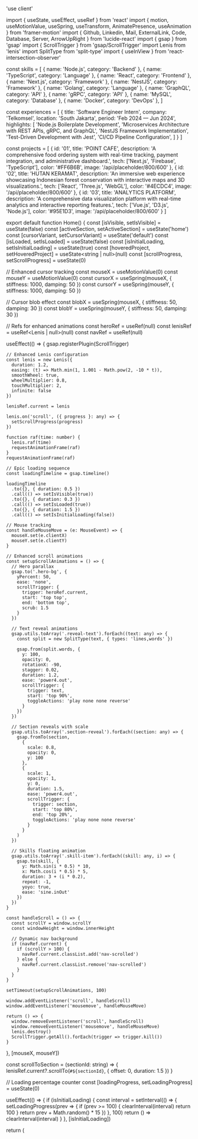 'use client'

import { useState, useEffect, useRef } from 'react'
import { motion, useMotionValue, useSpring, useTransform, AnimatePresence, useAnimation } from 'framer-motion'
import { Github, Linkedin, Mail, ExternalLink, Code, Database, Server, ArrowUpRight } from 'lucide-react'
import { gsap } from 'gsap'
import { ScrollTrigger } from 'gsap/ScrollTrigger'
import Lenis from 'lenis'
import SplitType from 'split-type'
import { useInView } from 'react-intersection-observer'

const skills = [
  { name: 'Node.js', category: 'Backend' },
  { name: 'TypeScript', category: 'Language' },
  { name: 'React', category: 'Frontend' },
  { name: 'Next.js', category: 'Framework' },
  { name: 'NestJS', category: 'Framework' },
  { name: 'Golang', category: 'Language' },
  { name: 'GraphQL', category: 'API' },
  { name: 'gRPC', category: 'API' },
  { name: 'MySQL', category: 'Database' },
  { name: 'Docker', category: 'DevOps' },
]

const experiences = [
  {
    title: 'Software Engineer Intern',
    company: 'Telkomsel',
    location: 'South Jakarta',
    period: 'Feb 2024 — Jun 2024',
    highlights: [
      'Node.js Boilerplate Development',
      'Microservices Architecture with REST APIs, gRPC, and GraphQL',
      'NestJS Framework Implementation',
      'Test-Driven Development with Jest',
      'CI/CD Pipeline Configuration',
    ]
  }
]

const projects = [
  {
    id: '01',
    title: 'POINT CAFE',
    description: 'A comprehensive food ordering system with real-time tracking, payment integration, and administrative dashboard.',
    tech: ['Next.js', 'Firebase', 'TypeScript'],
    color: '#FF6B6B',
    image: '/api/placeholder/800/600'
  },
  {
    id: '02',
    title: 'HUTAN KERAMAT',
    description: 'An immersive web experience showcasing Indonesian forest conservation with interactive maps and 3D visualizations.',
    tech: ['React', 'Three.js', 'WebGL'],
    color: '#4ECDC4',
    image: '/api/placeholder/800/600'
  },
  {
    id: '03',
    title: 'ANALYTICS PLATFORM',
    description: 'A comprehensive data visualization platform with real-time analytics and interactive reporting features.',
    tech: ['Vue.js', 'D3.js', 'Node.js'],
    color: '#95E1D3',
    image: '/api/placeholder/800/600'
  }
]

export default function Home() {
  const [isVisible, setIsVisible] = useState(false)
  const [activeSection, setActiveSection] = useState('home')
  const [cursorVariant, setCursorVariant] = useState('default')
  const [isLoaded, setIsLoaded] = useState(false)
  const [isInitialLoading, setIsInitialLoading] = useState(true)
  const [hoveredProject, setHoveredProject] = useState<string | null>(null)
  const [scrollProgress, setScrollProgress] = useState(0)
  
  // Enhanced cursor tracking
  const mouseX = useMotionValue(0)
  const mouseY = useMotionValue(0)
  const cursorX = useSpring(mouseX, { stiffness: 1000, damping: 50 })
  const cursorY = useSpring(mouseY, { stiffness: 1000, damping: 50 })
  
  // Cursor blob effect
  const blobX = useSpring(mouseX, { stiffness: 50, damping: 30 })
  const blobY = useSpring(mouseY, { stiffness: 50, damping: 30 })
  
  // Refs for enhanced animations
  const heroRef = useRef<HTMLDivElement>(null)
  const lenisRef = useRef<Lenis | null>(null)
  const navRef = useRef<HTMLDivElement>(null)

  useEffect(() => {
    gsap.registerPlugin(ScrollTrigger)
    
    // Enhanced Lenis configuration
    const lenis = new Lenis({
      duration: 1.2,
      easing: (t) => Math.min(1, 1.001 - Math.pow(2, -10 * t)),
      smoothWheel: true,
      wheelMultiplier: 0.8,
      touchMultiplier: 2,
      infinite: false
    })
    
    lenisRef.current = lenis
    
    lenis.on('scroll', ({ progress }: any) => {
      setScrollProgress(progress)
    })
    
    function raf(time: number) {
      lenis.raf(time)
      requestAnimationFrame(raf)
    }
    requestAnimationFrame(raf)
    
    // Epic loading sequence
    const loadingTimeline = gsap.timeline()
    
    loadingTimeline
      .to({}, { duration: 0.5 })
      .call(() => setIsVisible(true))
      .to({}, { duration: 0.3 })
      .call(() => setIsLoaded(true))
      .to({}, { duration: 1.5 })
      .call(() => setIsInitialLoading(false))
    
    // Mouse tracking
    const handleMouseMove = (e: MouseEvent) => {
      mouseX.set(e.clientX)
      mouseY.set(e.clientY)
    }
    
    // Enhanced scroll animations
    const setupScrollAnimations = () => {
      // Hero parallax
      gsap.to('.hero-bg', {
        yPercent: 50,
        ease: 'none',
        scrollTrigger: {
          trigger: heroRef.current,
          start: 'top top',
          end: 'bottom top',
          scrub: 1.5
        }
      })
      
      // Text reveal animations
      gsap.utils.toArray('.reveal-text').forEach((text: any) => {
        const split = new SplitType(text, { types: 'lines,words' })
        
        gsap.from(split.words, {
          y: 100,
          opacity: 0,
          rotationX: -90,
          stagger: 0.02,
          duration: 1.2,
          ease: 'power4.out',
          scrollTrigger: {
            trigger: text,
            start: 'top 90%',
            toggleActions: 'play none none reverse'
          }
        })
      })
      
      // Section reveals with scale
      gsap.utils.toArray('.section-reveal').forEach((section: any) => {
        gsap.fromTo(section, 
          { 
            scale: 0.8,
            opacity: 0,
            y: 100
          },
          {
            scale: 1,
            opacity: 1,
            y: 0,
            duration: 1.5,
            ease: 'power4.out',
            scrollTrigger: {
              trigger: section,
              start: 'top 80%',
              end: 'top 20%',
              toggleActions: 'play none none reverse'
            }
          }
        )
      })
      
      // Skills floating animation
      gsap.utils.toArray('.skill-item').forEach((skill: any, i) => {
        gsap.to(skill, {
          y: Math.sin(i * 0.5) * 10,
          x: Math.cos(i * 0.5) * 5,
          duration: 3 + (i * 0.2),
          repeat: -1,
          yoyo: true,
          ease: 'sine.inOut'
        })
      })
    }
    
    const handleScroll = () => {
      const scrollY = window.scrollY
      const windowHeight = window.innerHeight
      
      // Dynamic nav background
      if (navRef.current) {
        if (scrollY > 100) {
          navRef.current.classList.add('nav-scrolled')
        } else {
          navRef.current.classList.remove('nav-scrolled')
        }
      }
    }
    
    setTimeout(setupScrollAnimations, 100)
    
    window.addEventListener('scroll', handleScroll)
    window.addEventListener('mousemove', handleMouseMove)
    
    return () => {
      window.removeEventListener('scroll', handleScroll)
      window.removeEventListener('mousemove', handleMouseMove)
      lenis.destroy()
      ScrollTrigger.getAll().forEach(trigger => trigger.kill())
    }
  }, [mouseX, mouseY])

  const scrollToSection = (sectionId: string) => {
    lenisRef.current?.scrollTo(`#${sectionId}`, { offset: 0, duration: 1.5 })
  }

  // Loading percentage counter
  const [loadingProgress, setLoadingProgress] = useState(0)
  
  useEffect(() => {
    if (isInitialLoading) {
      const interval = setInterval(() => {
        setLoadingProgress(prev => {
          if (prev >= 100) {
            clearInterval(interval)
            return 100
          }
          return prev + Math.random() * 15
        })
      }, 100)
      return () => clearInterval(interval)
    }
  }, [isInitialLoading])

  return (
    <div className="min-h-screen bg-[#0a0a0a] text-[#fafafa] overflow-hidden">
      <style jsx global>{`
        .nav-scrolled {
          backdrop-filter: blur(20px);
          background: rgba(10, 10, 10, 0.8) !important;
          border-bottom: 1px solid rgba(255, 255, 255, 0.1);
        }
        
        .custom-cursor {
          mix-blend-mode: difference;
        }
        
        @keyframes float {
          0%, 100% { transform: translateY(0px); }
          50% { transform: translateY(-20px); }
        }
        
        .floating {
          animation: float 6s ease-in-out infinite;
        }
        
        .gradient-text {
          background: linear-gradient(135deg, #fff 0%, #999 100%);
          -webkit-background-clip: text;
          -webkit-text-fill-color: transparent;
          background-clip: text;
        }
        
        .glow {
          filter: drop-shadow(0 0 40px rgba(255, 255, 255, 0.5));
        }
      `}</style>

      {/* Cinematic Loading */}
      <AnimatePresence>
        {isInitialLoading && (
          <motion.div
            initial={{ opacity: 1 }}
            exit={{ opacity: 0, scale: 0.95 }}
            transition={{ duration: 1, ease: [0.43, 0.13, 0.23, 0.96] }}
            className="fixed inset-0 z-[100] bg-[#0a0a0a] flex items-center justify-center"
          >
            <div className="relative">
              {/* Loading number */}
              <motion.div className="text-center mb-8">
                <motion.span className="text-[10vw] font-black text-[#fafafa] font-mono">
                  {Math.min(Math.floor(loadingProgress), 100)}
                </motion.span>
                <motion.span className="text-[5vw] font-light text-[#666] ml-2">%</motion.span>
              </motion.div>
              
              {/* Loading bar */}
              <div className="w-[60vw] h-[2px] bg-[#222] relative overflow-hidden">
                <motion.div
                  className="absolute top-0 left-0 h-full bg-white"
                  style={{ width: `${loadingProgress}%` }}
                  transition={{ duration: 0.3 }}
                />
              </div>
              
              {/* Loading text */}
              <motion.p
                initial={{ opacity: 0 }}
                animate={{ opacity: 1 }}
                transition={{ delay: 0.5 }}
                className="text-center mt-8 text-[#666] font-mono text-xs uppercase tracking-[0.3em]"
              >
                Crafting Experience
              </motion.p>
            </div>
          </motion.div>
        )}
      </AnimatePresence>
      
      {/* Custom Cursor with Blob */}
      <motion.div
        className="custom-cursor fixed pointer-events-none z-[200] w-4 h-4 bg-white rounded-full"
        style={{
          x: cursorX,
          y: cursorY,
          translateX: '-50%',
          translateY: '-50%'
        }}
      />
      
      <motion.div
        className="fixed pointer-events-none z-[199] w-40 h-40 rounded-full"
        style={{
          x: blobX,
          y: blobY,
          translateX: '-50%',
          translateY: '-50%',
          background: 'radial-gradient(circle, rgba(255,255,255,0.03) 0%, transparent 70%)'
        }}
      />
      
      {/* Progress bar */}
      <motion.div
        className="fixed top-0 left-0 h-[2px] bg-white z-[90]"
        style={{ width: `${scrollProgress * 100}%` }}
        transition={{ ease: 'linear' }}
      />
      
      {/* Navigation */}
      <motion.nav
        ref={navRef}
        initial={{ y: -100 }}
        animate={{ y: 0 }}
        transition={{ duration: 1, delay: 2.5, ease: [0.43, 0.13, 0.23, 0.96] }}
        className="fixed top-0 left-0 right-0 z-40 px-8 py-6 transition-all duration-500"
      >
        <div className="max-w-7xl mx-auto flex justify-between items-center">
          <motion.div
            className="text-2xl font-black cursor-pointer"
            whileHover={{ scale: 1.1, rotate: -5 }}
            onClick={() => scrollToSection('home')}
          >
            RR
          </motion.div>
          
          <div className="flex gap-8">
            {['About', 'Work', 'Contact'].map((item, i) => (
              <motion.button
                key={item}
                initial={{ opacity: 0, y: -20 }}
                animate={{ opacity: 1, y: 0 }}
                transition={{ delay: 2.7 + (i * 0.1) }}
                onClick={() => scrollToSection(item.toLowerCase())}
                className="text-sm uppercase tracking-wider hover:text-white/60 transition-colors"
                whileHover={{ y: -2 }}
              >
                {item}
              </motion.button>
            ))}
          </div>
        </div>
      </motion.nav>

      {/* Hero Section - Completely Reimagined */}
      <section id="home" className="min-h-screen flex items-center justify-center relative" ref={heroRef}>
        {/* Animated gradient background */}
        <div className="hero-bg absolute inset-0">
          <motion.div
            className="absolute inset-0"
            animate={{
              background: [
                'radial-gradient(circle at 20% 50%, #1a1a1a 0%, #0a0a0a 100%)',
                'radial-gradient(circle at 80% 50%, #1a1a1a 0%, #0a0a0a 100%)',
                'radial-gradient(circle at 20% 50%, #1a1a1a 0%, #0a0a0a 100%)',
              ]
            }}
            transition={{ duration: 10, repeat: Infinity, ease: 'linear' }}
          />
        </div>
        
        {/* Floating orbs */}
        <div className="absolute inset-0 overflow-hidden">
          {[...Array(3)].map((_, i) => (
            <motion.div
              key={i}
              className="absolute w-[40vw] h-[40vw] rounded-full"
              style={{
                background: `radial-gradient(circle, rgba(255,255,255,0.0${i + 1}) 0%, transparent 70%)`,
                left: `${i * 30}%`,
                top: `${i * 20}%`
              }}
              animate={{
                x: [0, 100, 0],
                y: [0, -100, 0],
                scale: [1, 1.2, 1]
              }}
              transition={{
                duration: 20 + i * 5,
                repeat: Infinity,
                ease: 'linear'
              }}
            />
          ))}
        </div>
        
        <div className="relative z-10 text-center">
          {/* Main title with liquid effect */}
          <motion.div className="relative">
            <motion.h1
              className="text-[20vw] font-black leading-[0.8] tracking-tighter"
              initial={{ opacity: 0 }}
              animate={{ opacity: 1 }}
              transition={{ duration: 1, delay: 2.5 }}
            >
              {'RIZKY'.split('').map((letter, i) => (
                <motion.span
                  key={i}
                  className="inline-block relative gradient-text"
                  initial={{ y: 200, opacity: 0, rotateX: -90 }}
                  animate={{ y: 0, opacity: 1, rotateX: 0 }}
                  transition={{
                    duration: 1.5,
                    delay: 2.5 + (i * 0.1),
                    ease: [0.43, 0.13, 0.23, 0.96]
                  }}
                  whileHover={{
                    scale: 1.2,
                    y: -20,
                    transition: { duration: 0.3 }
                  }}
                >
                  {letter}
                </motion.span>
              ))}
            </motion.h1>
            
            <motion.h1
              className="text-[20vw] font-black leading-[0.8] tracking-tighter -mt-[5vw]"
              initial={{ opacity: 0 }}
              animate={{ opacity: 1 }}
              transition={{ duration: 1, delay: 2.8 }}
            >
              {'RIYADI'.split('').map((letter, i) => (
                <motion.span
                  key={i}
                  className="inline-block relative"
                  initial={{ y: 200, opacity: 0, rotateX: -90 }}
                  animate={{ y: 0, opacity: 1, rotateX: 0 }}
                  transition={{
                    duration: 1.5,
                    delay: 3 + (i * 0.1),
                    ease: [0.43, 0.13, 0.23, 0.96]
                  }}
                  whileHover={{
                    scale: 1.2,
                    y: -20,
                    transition: { duration: 0.3 }
                  }}
                  style={{
                    WebkitTextStroke: '2px #fff',
                    WebkitTextFillColor: 'transparent'
                  }}
                >
                  {letter}
                </motion.span>
              ))}
            </motion.h1>
          </motion.div>
          
          {/* Subtitle with typewriter */}
          <motion.p
            initial={{ opacity: 0 }}
            animate={{ opacity: 1 }}
            transition={{ delay: 4, duration: 1 }}
            className="mt-8 text-[#666] font-mono text-sm uppercase tracking-[0.3em]"
          >
            Creative Developer • Digital Craftsman
          </motion.p>
        </div>
        
        {/* Scroll indicator */}
        <motion.div
          initial={{ opacity: 0 }}
          animate={{ opacity: 1 }}
          transition={{ delay: 4.5 }}
          className="absolute bottom-8 left-1/2 -translate-x-1/2"
          onClick={() => scrollToSection('about')}
        >
          <motion.div
            animate={{ y: [0, 10, 0] }}
            transition={{ duration: 2, repeat: Infinity }}
            className="w-6 h-10 border-2 border-white/30 rounded-full flex justify-center cursor-pointer"
          >
            <motion.div
              animate={{ y: [0, 20, 0], opacity: [1, 0, 1] }}
              transition={{ duration: 2, repeat: Infinity }}
              className="w-1 h-3 bg-white rounded-full mt-2"
            />
          </motion.div>
        </motion.div>
      </section>

      {/* About Section - Studio Quality */}
      <section id="about" className="py-32 relative overflow-hidden section-reveal">
        <div className="max-w-7xl mx-auto px-8">
          <motion.h2
            className="text-[15vw] font-black mb-20 leading-none opacity-10"
            initial={{ x: -200 }}
            whileInView={{ x: 0 }}
            transition={{ duration: 1.5, ease: 'power4.out' }}
            viewport={{ once: true }}
          >
            ABOUT
          </motion.h2>
          
          <div className="grid grid-cols-1 lg:grid-cols-12 gap-16">
            <div className="lg:col-span-8">
              <p className="text-4xl lg:text-5xl font-light leading-tight reveal-text">
                I craft digital experiences that bridge the gap between innovative design and robust functionality, 
                with a passion for creating solutions that make a difference.
              </p>
              
              {/* Floating skills */}
              <div className="mt-20 flex flex-wrap gap-4">
                {skills.map((skill, i) => (
                  <motion.div
                    key={skill.name}
                    initial={{ opacity: 0, scale: 0 }}
                    whileInView={{ opacity: 1, scale: 1 }}
                    transition={{ delay: i * 0.05, duration: 0.5 }}
                    viewport={{ once: true }}
                    whileHover={{ scale: 1.1, rotate: Math.random() * 10 - 5 }}
                    className="skill-item px-6 py-3 border border-white/20 rounded-full text-sm uppercase tracking-wider hover:bg-white hover:text-black transition-all duration-300 cursor-pointer"
                  >
                    {skill.name}
                  </motion.div>
                ))}
              </div>
            </div>
            
            <div className="lg:col-span-4">
              <div className="sticky top-32 space-y-8">
                <div>
                  <p className="text-[#666] text-xs uppercase tracking-[0.3em] mb-2">Location</p>
                  <p className="text-2xl">Jakarta, Indonesia</p>
                </div>
                
                <div>
                  <p className="text-[#666] text-xs uppercase tracking-[0.3em] mb-2">Status</p>
                  <div className="flex items-center gap-3">
                    <div className="w-3 h-3 bg-green-500 rounded-full animate-pulse" />
                    <p className="text-xl">Available for work</p>
                  </div>
                </div>
              </div>
            </div>
          </div>
        </div>
      </section>

      {/* Experience - Timeline Reimagined */}
      <section id="experience" className="py-32 bg-[#050505] relative overflow-hidden">
        <div className="max-w-7xl mx-auto px-8">
          <motion.h2
            className="text-[15vw] font-black mb-20 leading-none text-[#111]"
            initial={{ x: 200 }}
            whileInView={{ x: 0 }}
            transition={{ duration: 1.5, ease: 'power4.out' }}
            viewport={{ once: true }}
          >
            EXPERIENCE
          </motion.h2>
          
          {experiences.map((exp, index) => (
            <motion.div
              key={index}
              initial={{ opacity: 0, y: 100 }}
              whileInView={{ opacity: 1, y: 0 }}
              transition={{ duration: 1, ease: 'power4.out' }}
              viewport={{ once: true }}
              className="relative py-16 border-t border-white/10"
            >
              <div className="grid grid-cols-1 lg:grid-cols-12 gap-8">
                <div className="lg:col-span-3">
                  <p className="font-mono text-[#666] text-sm">{exp.period}</p>
                </div>
                
                <div className="lg:col-span-9">
                  <h3 className="text-4xl lg:text-5xl font-bold mb-4">{exp.title}</h3>
                  <p className="text-xl text-[#999] mb-8">{exp.company}, {exp.location}</p>
                  
                  <div className="space-y-3">
                    {exp.highlights.map((highlight, i) => (
                      <motion.div
                        key={i}
                        initial={{ opacity: 0, x: -20 }}
                        whileInView={{ opacity: 1, x: 0 }}
                        transition={{ delay: i * 0.1 }}
                        viewport={{ once: true }}
                        className="flex items-start gap-3"
                      >
                        <span className="text-[#666] mt-1">→</span>
                        <span className="text-[#ccc]">{highlight}</span>
                      </motion.div>
                    ))}
                  </div>
                </div>
              </div>
            </motion.div>
          ))}
        </div>
      </section>

      {/* Projects - Magazine Style */}
      <section id="work" className="py-32 relative">
        <div className="max-w-7xl mx-auto px-8">
          <motion.h2
            className="text-[15vw] font-black mb-20 leading-none opacity-10"
            initial={{ scale: 0.8, opacity: 0 }}
            whileInView={{ scale: 1, opacity: 0.1 }}
            transition={{ duration: 1.5, ease: 'power4.out' }}
            viewport={{ once: true }}
          >
            WORK
          </motion.h2>
          
          <div className="space-y-32">
            {projects.map((project, index) => (
              <motion.div
                key={project.id}
                initial={{ opacity: 0, y: 150 }}
                whileInView={{ opacity: 1, y: 0 }}
                transition={{ duration: 1, ease: 'power4.out' }}
                viewport={{ once: true }}
                className="relative group cursor-pointer"
                onMouseEnter={() => setHoveredProject(project.id)}
                onMouseLeave={() => setHoveredProject(null)}
              >
                <div className="grid grid-cols-1 lg:grid-cols-12 gap-8 items-center">
                  {/* Project number */}
                  <div className="lg:col-span-2">
                    <motion.p 
                      className="text-[10vw] lg:text-[8vw] font-black leading-none opacity-10"
                      animate={{ 
                        opacity: hoveredProject === project.id ? 0.3 : 0.1,
                        scale: hoveredProject === project.id ? 1.1 : 1
                      }}
                      transition={{ duration: 0.5 }}
                    >
                      {project.id}
                    </motion.p>
                  </div>
                  
                  {/* Project info */}
                  <div className="lg:col-span-6">
                    <motion.h3
                      className="text-5xl lg:text-7xl font-black mb-6 leading-none"
                      animate={{ 
                        x: hoveredProject === project.id ? 20 : 0,
                        color: hoveredProject === project.id ? project.color : '#ffffff'
                      }}
                      transition={{ duration: 0.5 }}
                    >
                      {project.title}
                    </motion.h3>
                    
                    <motion.p
                      className="text-xl text-[#999] mb-8 max-w-2xl"
                      animate={{ 
                        x: hoveredProject === project.id ? 20 : 0
                      }}
                      transition={{ duration: 0.5, delay: 0.1 }}
                    >
                      {project.description}
                    </motion.p>
                    
                    <motion.div
                      className="flex gap-3"
                      animate={{ 
                        x: hoveredProject === project.id ? 20 : 0
                      }}
                      transition={{ duration: 0.5, delay: 0.2 }}
                    >
                      {project.tech.map((tech) => (
                        <span
                          key={tech}
                          className="text-xs uppercase tracking-wider border border-white/20 px-3 py-1 rounded-full"
                        >
                          {tech}
                        </span>
                      ))}
                    </motion.div>
                  </div>
                  
                  {/* Project image */}
                  <div className="lg:col-span-4">
                    <motion.div
                      className="relative overflow-hidden rounded-lg aspect-[4/3]"
                      animate={{ 
                        scale: hoveredProject === project.id ? 0.95 : 1,
                        rotateY: hoveredProject === project.id ? -5 : 0
                      }}
                      transition={{ duration: 0.5 }}
                    >
                      <div className="absolute inset-0 bg-gradient-to-br from-[#111] to-[#222]" />
                      
                      {/* Hover overlay */}
                      <motion.div
                        className="absolute inset-0 bg-black flex items-center justify-center"
                        initial={{ opacity: 0 }}
                        animate={{ opacity: hoveredProject === project.id ? 0.8 : 0 }}
                        transition={{ duration: 0.3 }}
                      >
                        <motion.div
                          initial={{ scale: 0, rotate: -180 }}
                          animate={{ 
                            scale: hoveredProject === project.id ? 1 : 0,
                            rotate: hoveredProject === project.id ? 0 : -180
                          }}
                          transition={{ duration: 0.5, ease: 'backOut' }}
                          className="w-20 h-20 rounded-full bg-white flex items-center justify-center"
                        >
                          <ArrowUpRight className="w-8 h-8 text-black" />
                        </motion.div>
                      </motion.div>
                    </motion.div>
                  </div>
                </div>
              </motion.div>
            ))}
          </div>
        </div>
      </section>

      {/* Contact - Minimal & Bold */}
      <section id="contact" className="py-32 bg-[#050505] relative overflow-hidden">
        <div className="max-w-7xl mx-auto px-8">
          <motion.h2
            className="text-[15vw] font-black mb-20 leading-none text-[#111]"
            initial={{ scale: 1.5, opacity: 0 }}
            whileInView={{ scale: 1, opacity: 1 }}
            transition={{ duration: 1.5, ease: 'power4.out' }}
            viewport={{ once: true }}
          >
            CONTACT
          </motion.h2>
          
          <div className="grid grid-cols-1 lg:grid-cols-2 gap-16">
            <div>
              <motion.h3
                className="text-6xl lg:text-7xl font-black mb-8 leading-none"
                initial={{ y: 100, opacity: 0 }}
                whileInView={{ y: 0, opacity: 1 }}
                transition={{ duration: 1, ease: 'power4.out' }}
                viewport={{ once: true }}
              >
                LET'S CREATE
                <br />
                <span className="gradient-text">SOMETHING</span>
                <br />
                AMAZING
              </motion.h3>
              
              <motion.p
                className="text-xl text-[#999] mb-12"
                initial={{ y: 50, opacity: 0 }}
                whileInView={{ y: 0, opacity: 1 }}
                transition={{ duration: 1, delay: 0.2 }}
                viewport={{ once: true }}
              >
                I'm always interested in new opportunities and exciting projects. 
                Let's bring your ideas to life.
              </motion.p>
              
              <motion.div
                className="space-y-6"
                initial={{ y: 50, opacity: 0 }}
                whileInView={{ y: 0, opacity: 1 }}
                transition={{ duration: 1, delay: 0.3 }}
                viewport={{ once: true }}
              >
                <a
                  href="mailto:rizkyriady16@gmail.com"
                  className="flex items-center gap-4 text-2xl hover:text-white/60 transition-colors group"
                >
                  <div className="w-12 h-12 border border-white/20 rounded-full flex items-center justify-center group-hover:bg-white group-hover:text-black transition-all duration-300">
                    <Mail className="w-5 h-5" />
                  </div>
                  rizkyriady16@gmail.com
                </a>
              </motion.div>
            </div>
            
            <div className="flex items-end justify-end">
              <motion.div
                className="space-y-4"
                initial={{ x: 100, opacity: 0 }}
                whileInView={{ x: 0, opacity: 1 }}
                transition={{ duration: 1, delay: 0.4 }}
                viewport={{ once: true }}
              >
                <p className="text-[#666] text-xs uppercase tracking-[0.3em]">Find me on</p>
                <div className="flex gap-4">
                  <motion.a
                    href="https://github.com"
                    target="_blank"
                    rel="noopener noreferrer"
                    className="w-12 h-12 border border-white/20 rounded-full flex items-center justify-center hover:bg-white hover:text-black transition-all duration-300"
                    whileHover={{ scale: 1.1, rotate: 5 }}
                    whileTap={{ scale: 0.95 }}
                  >
                    <Github className="w-5 h-5" />
                  </motion.a>
                  <motion.a
                    href="https://linkedin.com"
                    target="_blank"
                    rel="noopener noreferrer"
                    className="w-12 h-12 border border-white/20 rounded-full flex items-center justify-center hover:bg-white hover:text-black transition-all duration-300"
                    whileHover={{ scale: 1.1, rotate: -5 }}
                    whileTap={{ scale: 0.95 }}
                  >
                    <Linkedin className="w-5 h-5" />
                  </motion.a>
                </div>
              </motion.div>
            </div>
          </div>
        </div>
      </section>

      {/* Footer - Minimal */}
      <footer className="py-8 border-t border-white/10">
        <div className="max-w-7xl mx-auto px-8 text-center">
          <p className="text-[#666] text-sm">
            © 2024 Rizky Riyadi • Crafted with passion
          </p>
        </div>
      </footer>
    </div>
  )
} 